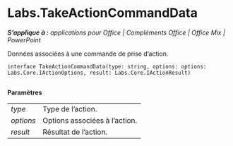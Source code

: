 
# <a name="labs.takeactioncommanddata"></a>Labs.TakeActionCommandData

 _**S’applique à :** applications pour Office | Compléments Office | Office Mix | PowerPoint_

Données associées à une commande de prise d’action.

```
interface TakeActionCommandData(type: string, options: options: Labs.Core.IActionOptions, result: Labs.Core.IActionResult)
```


## 

 **Paramètres**


|||
|:-----|:-----|
| _type_|Type de l’action.|
| _options_|Options associées à l’action.|
| _result_|Résultat de l’action.|
